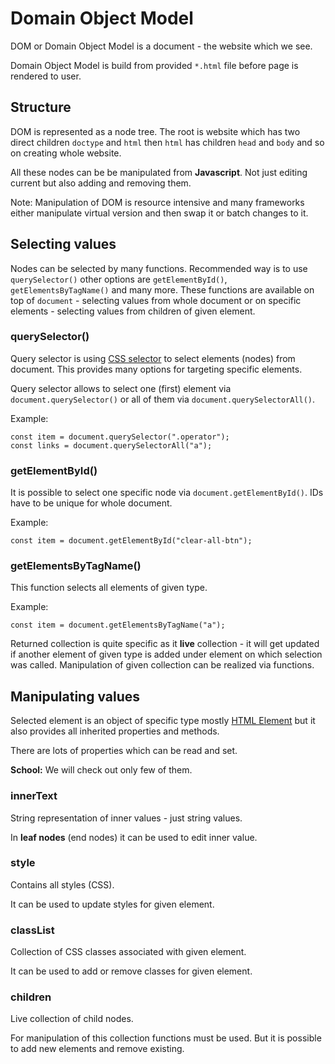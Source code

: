 # Domain Object Model

DOM or Domain Object Model is a document - the website which we see.

Domain Object Model is build from provided `*.html` file before page is rendered to user.

## Structure

DOM is represented as a node tree. The root is website which has two direct children `doctype` and `html` then `html` has children `head` and `body` and so on creating whole website.

All these nodes can be be manipulated from **Javascript**. Not just editing current but also adding and removing them.

Note: Manipulation of DOM is resource intensive and many frameworks either manipulate virtual version and then swap it or batch changes to it.

## Selecting values

Nodes can be selected by many functions. Recommended way is to use
`querySelector()` other options are `getElementById()`, `getElementsByTagName()` and many more. These functions are available on top of `document` - selecting values from whole document or on specific elements - selecting values from children of given element.

### querySelector()

Query selector is using [CSS selector](https://developer.mozilla.org/en-US/docs/Web/CSS/CSS_selectors) to select elements (nodes) from document. This provides many options for targeting specific elements.

Query selector allows to select one (first) element via `document.querySelector()` or all of them via `document.querySelectorAll()`.

Example:

    const item = document.querySelector(".operator");
    const links = document.querySelectorAll("a");

### getElementById()

It is possible to select one specific node via `document.getElementById()`. IDs have to be unique for whole document.

Example:

    const item = document.getElementById("clear-all-btn");

### getElementsByTagName()

This function selects all elements of given type.

Example:

    const item = document.getElementsByTagName("a");

Returned collection is quite specific as it **live** collection - it will get updated if another element of given type is added under element on which selection was called. Manipulation of given collection can be realized via functions.

## Manipulating values

Selected element is an object of specific type mostly [HTML Element](https://developer.mozilla.org/en-US/docs/Web/API/HTMLElement) but it also provides all inherited properties and methods.

There are lots of properties which can be read and set.

**School:** We will check out only few of them.

### innerText

String representation of inner values - just string values.

In **leaf nodes** (end nodes) it can be used to edit inner value.

### style

Contains all styles (CSS).

It can be used to update styles for given element.

### classList

Collection of CSS classes associated with given element.

It can be used to add or remove classes for given element.

### children

Live collection of child nodes.

For manipulation of this collection functions must be used. But it is possible to add new elements and remove existing.
